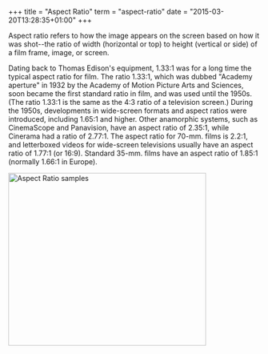 +++
title = "Aspect Ratio"
term = "aspect-ratio"
date = "2015-03-20T13:28:35+01:00"
+++

Aspect ratio refers to how the image appears on the screen based on
how it was shot--the ratio of width (horizontal or top) to height
(vertical or side) of a film frame, image, or screen.<!--more-->

Dating back to Thomas Edison's equipment, 1.33:1 was for a long time
the typical aspect ratio for film. The ratio 1.33:1, which was dubbed
"Academy aperture" in 1932 by the Academy of Motion Picture Arts and
Sciences, soon became the first standard ratio in film, and was used
until the 1950s. (The ratio 1.33:1 is the same as the 4:3 ratio of a
television screen.) During the 1950s, developments in wide-screen
formats and aspect ratios were introduced, including 1.65:1 and
higher. Other anamorphic systems, such as CinemaScope and Panavision,
have an aspect ratio of 2.35:1, while Cinerama had a ratio of
2.77:1. The aspect ratio for 70-mm. films is 2.2:1, and letterboxed
videos for wide-screen televisions usually have an aspect ratio of
1.77:1 (or 16:9). Standard 35-mm. films have an aspect ratio of 1.85:1
(normally 1.66:1 in Europe).


<img src="http://ccnmtl.columbia.edu/projects/filmglossary/web/pics/aspectratio.jpg" alt="Aspect Ratio samples" width="395" height="345" border="0" />

